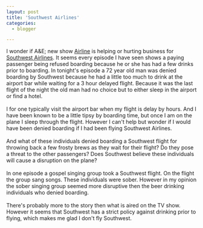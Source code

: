 ```yaml
---
layout: post
title: 'Southwest Airlines'
categories:
  - blogger

---
```


I wonder if A&amp;E; new show <a href="http://www.aetv.com/tv/shows/airline/">Airline</a> is helping or hurting business for <a href="http://www.southwest.com/">Southwest Airlines</a>.  It seems every episode I have seen shows a paying passenger being refused boarding because he or she has had a few drinks prior to boarding.  In tonight's episode a 72 year old man was denied boarding by Southwest because he had a little too much to drink at the airport bar while waiting for a 3 hour delayed flight.  Because it was the last flight of the night the old man had no choice but to either sleep in the airport or find a hotel.<br /><br />I for one typically visit the airport bar when my flight is delay by hours.  And I have been known to be a little tipsy by boarding time, but once I am on the plane I sleep through the flight.  However I can't help but wonder if I would have been denied boarding if I had been flying Southwest Airlines.  <br /><br />And what of these individuals denied boarding a Southwest flight for throwing back a few frosty brews as they wait for their flight?  Do they pose a threat to the other passengers?  Does Southwest believe these individuals will cause a disruption on the plane?  <br /><br />In one episode a gospel singing group took a Southwest flight.  On the flight the group sang songs.  These individuals were sober.  However in my opinion the sober singing group seemed more disruptive then the beer drinking individuals who denied boarding.<br /><br />There's probably more to the story then what is aired on the TV show.  However it seems that Southwest has a strict policy against drinking prior to flying, which makes me glad I don't fly Southwest.<br /><br /><br />
